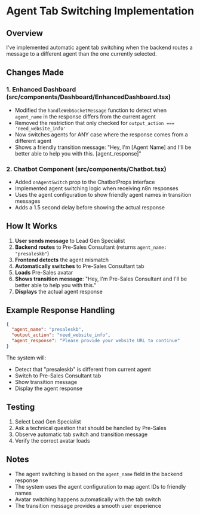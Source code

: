# Agent Tab Switching Implementation

## Overview
I've implemented automatic agent tab switching when the backend routes a message to a different agent than the one currently selected.

## Changes Made

### 1. Enhanced Dashboard (src/components/Dashboard/EnhancedDashboard.tsx)
- Modified the `handleWebSocketMessage` function to detect when `agent_name` in the response differs from the current agent
- Removed the restriction that only checked for `output_action === 'need_website_info'`
- Now switches agents for ANY case where the response comes from a different agent
- Shows a friendly transition message: "Hey, I'm [Agent Name] and I'll be better able to help you with this. [agent_response]"

### 2. Chatbot Component (src/components/Chatbot.tsx)
- Added `onAgentSwitch` prop to the ChatbotProps interface
- Implemented agent switching logic when receiving n8n responses
- Uses the agent configuration to show friendly agent names in transition messages
- Adds a 1.5 second delay before showing the actual response

## How It Works

1. **User sends message** to Lead Gen Specialist
2. **Backend routes** to Pre-Sales Consultant (returns `agent_name: "presaleskb"`)
3. **Frontend detects** the agent mismatch
4. **Automatically switches** to Pre-Sales Consultant tab
5. **Loads** Pre-Sales avatar
6. **Shows transition message**: "Hey, I'm Pre-Sales Consultant and I'll be better able to help you with this."
7. **Displays** the actual agent response

## Example Response Handling
```json
{
  "agent_name": "presaleskb",
  "output_action": "need_website_info",
  "agent_response": "Please provide your website URL to continue"
}
```

The system will:
- Detect that "presaleskb" is different from current agent
- Switch to Pre-Sales Consultant tab
- Show transition message
- Display the agent response

## Testing
1. Select Lead Gen Specialist
2. Ask a technical question that should be handled by Pre-Sales
3. Observe automatic tab switch and transition message
4. Verify the correct avatar loads

## Notes
- The agent switching is based on the `agent_name` field in the backend response
- The system uses the agent configuration to map agent IDs to friendly names
- Avatar switching happens automatically with the tab switch
- The transition message provides a smooth user experience